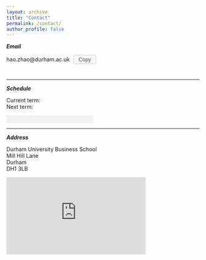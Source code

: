 ```yaml
---
layout: archive
title: "Contact"
permalink: /contact/
author_profile: false
---
```


***Email***

<p><span id="email">hao.zhao@durham.ac.uk</span><button id="copyButton" data-clipboard-target="#email">Copy</button></p>
<div id="tooltip"></div>

<style>
  #copyButton {
    display: inline-block;
    margin-left: 10px;
    border: 1px solid #ccc;
    background-color: #f7f7f7;
    color: #555;
    font-size: 14px;
    line-height: 1;
    padding: 4px 12px;
    border-radius: 4px;
    cursor: pointer;
  }
  #tooltip {
    position: absolute;
    background-color: rgba(0, 0, 0, 0.8);
    color: white;
    padding: 5px 10px;
    border-radius: 5px;
    font-size: 12px;
    opacity: 1;
    transition: opacity 0.2s ease-out;
    display: none;
  }
  #tooltip.fade {
    opacity: 0;
  }
</style>

<script src="https://cdnjs.cloudflare.com/ajax/libs/clipboard.js/2.0.8/clipboard.min.js"></script>

<script>
  var clipboard = new ClipboardJS('#copyButton');
  clipboard.on('success', function(e) {
    e.clearSelection();
    var tooltip = document.querySelector('#tooltip');
    tooltip.textContent = 'Copied!';
    tooltip.style.left = e.trigger.offsetLeft + 'px';
    tooltip.style.top = e.trigger.offsetTop - 30 + 'px';
    tooltip.style.display = 'block';
    tooltip.classList.remove('fade');
    setTimeout(function() {
      tooltip.classList.add('fade');
      setTimeout(function() {
        tooltip.style.display = 'none';
      }, 200);
    }, 1000);
  });
  clipboard.on('error', function(e) {
    alert('Failed to copy email address!');
  });
</script>

<div>
  <span id="workingstatus">
    <svg viewBox="0 0 20 20" width="8" height="8">
      <path id="second-hand" d="M10 6 L10 6" stroke="white" stroke-width="5" stroke-linecap="round" />
    </svg>
  </span> 
  <span id="uktime"></span>
</div>

<style>
 #workingstatus {
   display: inline-block;
   width: 12px;
   height: 12px;
   border-radius: 50%;
   margin-left: 4px;
   text-align: center;
   position: relative;
 }

#workingstatus svg {
  position: absolute;
  top: 50%;
  left: 50%;
  transform: translate(-50%, -50%) scale(1.5);
  z-index: 1;
}

 .available {
   background-color: #2ecc71;
 }


 .available:hover {
   background-color: #25A35A;
 }


 .limited {
   background-color: #FFA500;
 }


 .limited:hover {
   background-color: #CC8400;
 }


 .unavailable {
   background-color: #bdc3c7;
 }


 .unavailable:hover {
   background-color: #979C9F;
 }


 #workingstatus::before {
   content: "";
   display: block;
   width: 6px;
   height: 6px;
   background-color: white;
   border-radius: 50%;
   margin: 3px;
   position: absolute;
 }

</style>

<script src="https://cdnjs.cloudflare.com/ajax/libs/moment.js/2.29.1/moment.min.js"></script>
<script src="https://cdnjs.cloudflare.com/ajax/libs/moment-timezone/0.5.33/moment-timezone-with-data-10-year-range.min.js"></script>


<script>
  function updateClock() {
    var now = moment();
    var second = now.seconds();
    var secondAngle = second * 6;
    var secondHand = document.getElementById('second-hand');
    secondHand.setAttribute('d', 'M10 10 L10 1');
    secondHand.setAttribute('transform', 'rotate(' + secondAngle + ' 10 10)');
    setTimeout(updateClock, 1000);
  }

  function updateWorkingStatus() {
    var now = moment().tz('Europe/London');
    var ukHours = now.hour();
    var ukMinutes = now.minute();
    var ukSeconds = now.second();
    var workingStatusElement = document.getElementById('workingstatus');
    var ukTimeElement = document.getElementById('uktime');

    if ((ukHours >= 9 && ukHours < 12) || (ukHours >= 15 && ukHours < 20)) {
      workingStatusElement.className = 'available';
      workingStatusElement.title = 'Online';
    } else if (ukHours >= 23 || (ukHours >= 0 && ukHours < 9)) {
      workingStatusElement.className = 'unavailable';
      workingStatusElement.title = 'Offline';
    } else {
      workingStatusElement.className = 'limited';
      workingStatusElement.title = 'Away';
    }
    
    var ukTimeString = now.format('HH:mm:ss');
    ukTimeElement.textContent =  '  ' + ukTimeString + ' (UK)';

    updateClock();
    setTimeout(updateWorkingStatus, 1000);
  }
  updateWorkingStatus();
</script>

***
***Schedule***

Current term: <span id="current-term"></span><br>
Next term: <span id="next-term"></span>
<div class="container">
  <div class="progress">
    <div class="progress-bar" role="progressbar" aria-valuenow="0" aria-valuemin="0" aria-valuemax="100"></div>
  </div>
</div>

***
***Address***

Durham University Business School<br>
Mill Hill Lane<br>
Durham<br>
DH1 3LB

<div style="position: relative; padding-bottom: 40%; height: 0;">
  <iframe src="https://www.google.com/maps/embed?pb=!1m18!1m12!1m3!1d2301.900588710033!2d-1.5882046843724191!3d54.764134575270376!2m3!1f0!2f0!3f0!3m2!1i1024!2i768!4f13.1!3m3!1m2!1s0x487e8742ad6f22df%3A0x8bafc519658bc8ba!2sBusiness%20School%20%E2%80%A2%20Durham%20University!5e0!3m2!1sen!2suk!4v1680297322922!5m2!1sen!2suk" style="position: absolute; top: 0; left: 0; width: 72%; height: 100%; border: 0;" allowfullscreen="" loading="lazy" referrerpolicy="no-referrer-when-downgrade"></iframe>
</div>


<style>
  .container {
    background-color: #F1F2F2;
    display: inline-block;
    line-height: 20px;
    width: 45%;
  }
  .progress {
    height: 20px;
  }
  .progress-bar {
    background-color: #E1E2E3;
    color: #E1E2E3;
    font-size: 0;
  }
  .progress-bar:hover {
    background-color: #BBD6B8;
    color: #FFF;
    font-size: 0;
    transition: color 0.2s ease-in-out;
    transition: background-color 0.2s ease-in-out;
  }
</style>

<script src="https://cdnjs.cloudflare.com/ajax/libs/moment.js/2.29.1/moment.min.js"></script>
<script src="https://cdnjs.cloudflare.com/ajax/libs/moment-timezone/0.5.33/moment-timezone-with-data-10-year-range.min.js"></script>

<script>
  var now = moment().tz('Europe/London');
  var daysInYear = moment.utc().endOf('year').dayOfYear();
  var daysPassed = moment.utc().dayOfYear();
  var progressPercentage = (daysPassed / daysInYear) * 100;
  var progressBar = document.querySelector('.progress-bar');
  progressBar.style.width = progressPercentage + '%';
  progressBar.innerText = '%';
  progressBar.addEventListener('mouseover', function() {
    var dateFormat = 'D MMMM YYYY';
    var yearMonth = now.format(dateFormat);
    var currentYear = now.year();
    var tooltipText = yearMonth + ', ' + daysPassed + ' days in ' + currentYear + ' (' + progressPercentage.toFixed(2) + '%)';
    progressBar.setAttribute('title', tooltipText);
  });
</script>

<script>
  const terms = [
    {
    name: "Induction Week",
    start: moment("2022-09-26"),
    end: moment("2022-10-02")
    },
    {
    name: "Michaelmas Term",
    start: moment("2022-10-03"),
    end: moment("2022-12-09")
    },
    {
    name: "Christmas vacation",
    start: moment("2022-12-10"),
    end: moment("2023-01-08")
    },
    {
    name: "Epiphany Term",
    start: moment("2023-01-09"),
    end: moment("2023-03-17")
    },
    {
    name: "Easter vacation",
    start: moment("2023-03-18"),
    end: moment("2023-04-23")
    },
    {
    name: "Easter Term",
    start: moment("2023-04-24"),
    end: moment("2023-06-23")
    },
    {
    name: "Summer vacation",
    start: moment("2023-06-24"),
    end: moment("2023-09-24")
    },
    {
    name: "Summer vacation",
    start: moment("2023-06-24"),
    end: moment("2023-09-24")
    },
    {
    name: "Induction Week",
    start: moment("2023-09-25"),
    end: moment("2023-10-01")
    },
    {
    name: "Michaelmas Term",
    start: moment("2023-10-02"),
    end: moment("2023-12-08")
    },
    {
    name: "Christmas vacation",
    start: moment("2023-12-09"),
    end: moment("2024-01-07")
    },
    {
    name: "Epiphany Term",
    start: moment("2024-01-08"),
    end: moment("2024-03-15")
    },
    {
    name: "Easter vacation",
    start: moment("2024-03-16"),
    end: moment("2024-04-21")
    },
    {
    name: "Easter Term",
    start: moment("2024-04-22"),
    end: moment("2024-06-21")
    },
    {
    name: "Summer vacation",
    start: moment("2024-06-22"),
    end: moment("2024-09-29")
    },
    {
    name: "Summer vacation",
    start: moment("2024-06-22"),
    end: moment("2024-09-29")
    },
    {
    name: "Induction Week",
    start: moment("2024-09-30"),
    end: moment("2024-10-06")
    },
    {
    name: "Michaelmas Term",
    start: moment("2024-10-07"),
    end: moment("2024-12-13")
    },
    {
    name: "Christmas vacation",
    start: moment("2024-12-14"),
    end: moment("2025-01-12")
    },
    {
    name: "Epiphany Term",
    start: moment("2025-01-13"),
    end: moment("2025-03-21")
    },
    {
    name: "Easter vacation",
    start: moment("2025-03-22"),
    end: moment("2025-04-27")
    },
    {
    name: "Easter Term",
    start: moment("2025-04-28"),
    end: moment("2025-06-27")
    },
    {
    name: "Summer vacation",
    start: moment("2025-06-28"),
    end: moment("2025-09-28")
    },
    {
    name: "Summer vacation",
    start: moment("2025-06-28"),
    end: moment("2025-09-28")
    },
    {
    name: "Induction Week",
    start: moment("2025-09-29"),
    end: moment("2025-10-05")
    },
    {
    name: "Michaelmas Term",
    start: moment("2025-10-06"),
    end: moment("2025-12-12")
    },
    {
    name: "Christmas vacation",
    start: moment("2025-12-13"),
    end: moment("2026-01-11")
    },
    {
    name: "Epiphany Term",
    start: moment("2026-01-12"),
    end: moment("2026-03-20")
    },
    {
    name: "Easter vacation",
    start: moment("2026-03-21"),
    end: moment("2026-04-26")
    },
    {
    name: "Easter Term",
    start: moment("2026-04-27"),
    end: moment("2026-06-26")
    },
    {
    name: "Summer vacation",
    start: moment("2026-06-27"),
    end: moment("2026-09-27")
    },
    {
    name: "Summer vacation",
    start: moment("2026-06-27"),
    end: moment("2026-09-27")
    }
  ];

  const currentTerm = terms.find(term => {
    const now = moment().tz('Europe/London');
    term.remainingDays = term.end.diff(now, 'days') + 1;
    return now.isBetween(term.start, term.end);
  });

  if (!currentTerm) {
    document.getElementById("current-term").textContent = "None";
    document.getElementById("next-term").textContent = "None";
  }
  else{
    document.getElementById("current-term").textContent = currentTerm.name + ", " + currentTerm.remainingDays + " days remain";

    const nextTerm = terms.find(term => term.start.isAfter(currentTerm.end));
    if (!nextTerm) {
      document.getElementById("next-term").textContent = "None";
    }
    else {
      document.getElementById("next-term").textContent = nextTerm.name + " (" + nextTerm.start.year() + ")";
    }
  }
</script>
